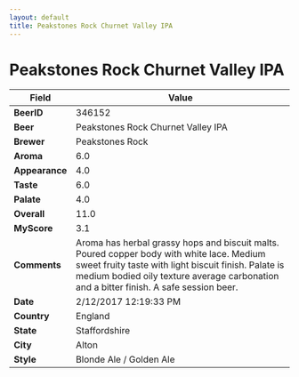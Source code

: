 ```yaml
---
layout: default
title: Peakstones Rock Churnet Valley IPA
---
```


# Peakstones Rock Churnet Valley IPA

| Field         | Value     |
|---------------|-----------|
| **BeerID** | 346152 |
| **Beer** | Peakstones Rock Churnet Valley IPA |
| **Brewer** | Peakstones Rock |
| **Aroma** | 6.0 |
| **Appearance** | 4.0 |
| **Taste** | 6.0 |
| **Palate** | 4.0 |
| **Overall** | 11.0 |
| **MyScore** | 3.1 |
| **Comments** | Aroma has herbal grassy hops and biscuit malts.  Poured copper body with white lace. Medium sweet fruity taste with light biscuit finish. Palate is medium bodied oily texture average carbonation and a bitter finish. A safe session beer. |
| **Date** | 2/12/2017 12:19:33 PM |
| **Country** | England |
| **State** | Staffordshire |
| **City** | Alton |
| **Style** | Blonde Ale / Golden Ale |
